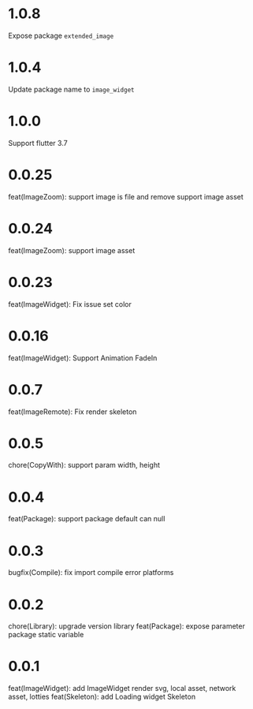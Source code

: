 # 1.0.8
Expose package `extended_image`

# 1.0.4
Update package name to `image_widget`

# 1.0.0
Support flutter 3.7

# 0.0.25
feat(ImageZoom): support image is file and remove support image asset 
# 0.0.24
feat(ImageZoom): support image asset
# 0.0.23
feat(ImageWidget): Fix issue set color
# 0.0.16
feat(ImageWidget): Support Animation FadeIn
# 0.0.7
feat(ImageRemote): Fix render skeleton

# 0.0.5
chore(CopyWith): support param width, height

# 0.0.4
feat(Package): support package default can null 

# 0.0.3

bugfix(Compile): fix import compile error platforms

# 0.0.2

chore(Library): upgrade version library
feat(Package): expose parameter package static variable
# 0.0.1

feat(ImageWidget): add ImageWidget render svg, local asset, network asset, lotties
feat(Skeleton): add Loading widget Skeleton

